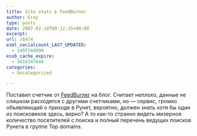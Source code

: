 ```yaml
---
title: Site stats в FeedBurner
author: Gray
type: posts
date: 2007-02-18T09:12:25+00:00
excerpt:
url: /8474
esml_socialcount_LAST_UPDATED:
  - 1497244090
essb_cache_expire:
  - 1616347644
categories:
  - Uncategorized

---
```








Поставил счетчик от <a href="http://www.feedburner.com/" target="_blank">FeedBurner</a> на блог. Считает неплохо, данные не слишком расходятся с другими счетчиками, но &#8212; сервис, громко объявляющий о приходе в Рунет, вероятно, должен знать хотя бы один из поисковиков здесь, верно? А то как-то странно видеть мизерное количество посетителей с поиска и полный перечень ведущих поисков Рунета в группе Top domains.